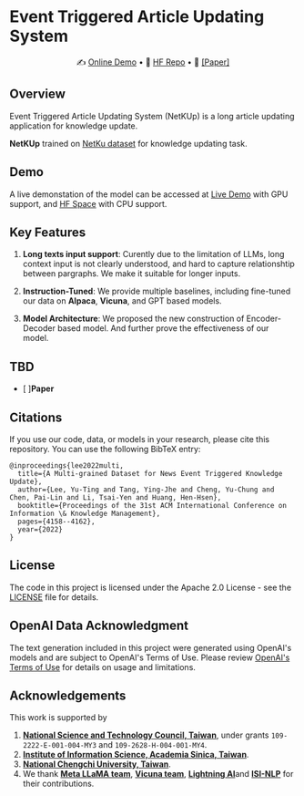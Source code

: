 # Event Triggered Article Updating System

<p align="center">
✍️ <a href="http://140.119.164.212:7840" target="_blank">Online Demo</a> 
•
🤗 <a href="https://huggingface.co/theQuert" target="_blank">HF Repo</a>
•
📃 <a href="https://dl.acm.org/doi/10.1145/3511808.3557537" target="_blank">[Paper]</a>  

## Overview
Event Triggered Article Updating System (NetKUp) is a long article updating application for knowledge update.

**NetKUp** trained on [NetKu dataset](https://github.com/hhhuang/NetKu) for knowledge updating task.

## Demo
A live demonstation of the model can be accessed at [Live Demo](http://140.119.164.212:7840) with GPU support, and [HF Space](https://huggingface.co/spaces/theQuert/Event-Triggered-Article-Updating-System) with CPU support.

## Key Features
1. **Long texts input support**: Curently due to the limitation of LLMs, long context input is not clearly understood, and hard to capture relationshtip between pargraphs. We make it suitable for longer inputs.

2. **Instruction-Tuned**: We provide multiple baselines, including fine-tuned our data on **Alpaca**, **Vicuna**,  and GPT based models.

3. **Model Architecture**: We proposed the new construction of Encoder-Decoder based model. And further prove the effectiveness of our model.

## TBD
- [ ]**Paper**

## Citations
If you use our code, data, or models in your research, please cite this repository. You can use the following BibTeX entry:

```bibtext
@inproceedings{lee2022multi,
  title={A Multi-grained Dataset for News Event Triggered Knowledge Update},
  author={Lee, Yu-Ting and Tang, Ying-Jhe and Cheng, Yu-Chung and Chen, Pai-Lin and Li, Tsai-Yen and Huang, Hen-Hsen},
  booktitle={Proceedings of the 31st ACM International Conference on Information \& Knowledge Management},
  pages={4158--4162},
  year={2022}
}
```

## License
The code in this project is licensed under the Apache 2.0 License - see the [LICENSE](LICENSE) file for details.

## OpenAI Data Acknowledgment
The text generation included in this project were generated using OpenAI's models and are subject to OpenAI's Terms of Use. Please review [OpenAI's Terms of Use](https://openai.com/policies/terms-of-use) for details on usage and limitations.

## Acknowledgements
This work is supported by 
1. [**National Science and Technology Council, Taiwan**](https://www.nstc.gov.tw/?l=en), under grants `109-2222-E-001-004-MY3` and `109-2628-H-004-001-MY4`.
2. [**Institute of Information Science, Academia Sinica, Taiwan**](https://www.iis.sinica.edu.tw/en/index.html/).
3. [**National Chengchi University, Taiwan**](https://www.nccu.edu.tw/).
4. We thank [**Meta LLaMA team**](https://github.com/facebookresearch/llama), [**Vicuna team**](https://github.com/lm-sys/FastChat), [**Lightning AI**](https://lightning.ai/)and [**ISI-NLP**](https://github.com/isi-nlp/NewsEdits) for their contributions.

